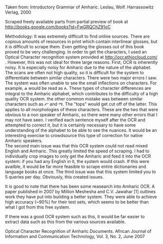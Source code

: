 Taken from:
Introductory Grammar of Amharic. Leslau, Wolf. Harrassowitz Verlag, 2000

Scraped freely available parts from partial preview of book at http://books.google.com/books?id=FwGRQChZ91oC

Methodology: It was extremely difficult to find online sources. There are copious amounts of resources in print which contain interlinear glosses, but it is difficult to scrape them. Even getting the glosses out of this book proved to be very challenging. In order to get the characters, I used an Optical Character recognition system provided at http://ocr.ethiocloud.com/ .
However, this was not ideal for three large reasons. First, OCR is inherently noisy. It is especially noisy for Amharic due to the nature of the alphabet. The scans are often not high quality, so it is difficult for the system to differentiate between similar characters. There were two major errors I saw. The system was often unable to see the small inflections on characters. For example, ል would be read as ለ. These types of character differences are integral to the Amharic alphabet, which contributes to the difficulty of a high quality OCR system. the other common mistake was between similar characters such as ሥ and ማ. The "tops" would get cut off of the latter. This applies to all morphologies of these characters. These are the two that were obvious to a non speaker of Amharic, so there were many other errors that I may not have seen. I verified each sentence myself after the OCR and attempted to correct it, but it is certainly necessary to have some understanding of the alphabet to be able to see the nuances. It would be an interesting exercise to crowdsource this type of correction for native Amharic speakers.  
The second main issue was that this OCR system could not read mixed English and Amharic. This greatly limited the speed of scraping. I had to individually crop images to only get the Amharic and feed it into the OCR system: if you had any English in it, the system would crash. If this were availble, it would be far more feasible to scrape entire dictionaries and language books at once. 
The third issue was that this system limited you to 5 queries per day. Obviously, this created issues. 

It is good to note that there has been some reasearch into Amharic OCR. A paper published in 2007 by Million Meshesha and C.V. Jawahar [1] outlines work they have put into building a better system. They were able to achieve high accuracy (~90%) for their test sets, which seems to be better than what I got from this free system.  

If there was a good OCR system such as this, it would be far easier to extract data such as this from the various sources available. 


Optical Character Recognition of Amharic Documents. African Journal of Information and Communication Technology, Vol. 3, No. 2, June 2007

